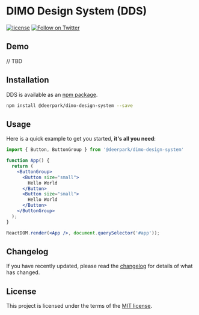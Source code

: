 # DIMO Design System (DDS)

[![license](https://img.shields.io/badge/license-MIT-blue.svg)](https://github.com/mui/material-ui/blob/HEAD/LICENSE)
[![Follow on Twitter](https://img.shields.io/twitter/follow/deerpark7.svg?label=follow+deerpark7)](https://twitter.com/deerpark7)

## Demo

// TBD

## Installation
DDS is available as an [npm package](https://www.npmjs.com/package/dimo-design-system).

```sh
npm install @deerpark/dimo-design-system --save
```

## Usage

Here is a quick example to get you started, **it's all you need**:

```jsx
import { Button, ButtonGroup } from '@deerpark/dimo-design-system'

function App() {
  return (
    <ButtonGroup>
      <Button size="small">
        Hello World
      </Button>
      <Button size="small">
        Hello World
      </Button>
    </ButtonGroup>
  );
}

ReactDOM.render(<App />, document.querySelector('#app'));
```

## Changelog

If you have recently updated, please read the [changelog](https://github.com/deerpark/dimo-design-system/releases) for details of what has changed.

## License

This project is licensed under the terms of the
[MIT license](/LICENSE).
